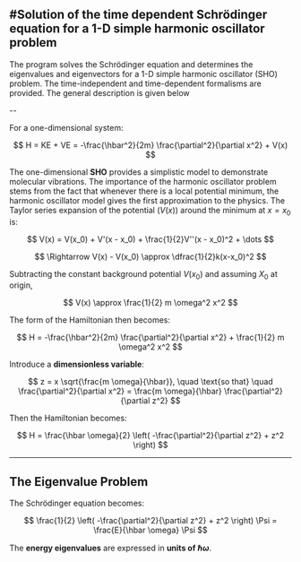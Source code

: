 #Solution of the time dependent Schrödinger equation for a 1-D simple harmonic oscillator problem
-------------------------------------------------------------------------------------------------

The program solves the Schrödinger equation and determines the eigenvalues and eigenvectors for a 1-D simple harmonic oscillator (SHO) problem. The time-independent and time-dependent formalisms are provided. The general description is given below

--

For a one-dimensional system:

$$
H = KE + VE = -\frac{\hbar^2}{2m} \frac{\partial^2}{\partial x^2} + V(x)
$$

The one-dimensional **SHO** provides a simplistic model to demonstrate molecular vibrations. The importance of the harmonic oscillator problem stems from the fact that whenever there is a local potential minimum, the harmonic oscillator model gives the first approximation to the physics. The Taylor series expansion of the potential $(V(x))$ around the minimum at $x = x_0$ is:


$$
V(x) = V(x_0) + V'(x - x_0) + \frac{1}{2}V''(x - x_0)^2 + \dots
$$

$$
\Rightarrow V(x) - V(x_0) \approx \dfrac{1}{2}k(x-x_0)^2
$$

Subtracting the constant background potential $V(x_0)$ and assuming $X_0$ at origin,

$$
V(x) \approx \frac{1}{2} m \omega^2 x^2
$$

The form of the Hamiltonian then becomes:

$$
H = -\frac{\hbar^2}{2m} \frac{\partial^2}{\partial x^2} + \frac{1}{2} m \omega^2 x^2
$$

Introduce a **dimensionless variable**:

$$
z = x \sqrt{\frac{m \omega}{\hbar}}, \quad \text{so that} \quad \frac{\partial^2}{\partial x^2} = \frac{m \omega}{\hbar} \frac{\partial^2}{\partial z^2}
$$

Then the Hamiltonian becomes:

$$
H = \frac{\hbar \omega}{2} \left( -\frac{\partial^2}{\partial z^2} + z^2 \right)
$$

---

## The Eigenvalue Problem

The Schrödinger equation becomes:

$$
\frac{1}{2} \left( -\frac{\partial^2}{\partial z^2} + z^2 \right) \Psi = \frac{E}{\hbar \omega} \Psi
$$

The **energy eigenvalues** are expressed in **units of $\hbar \omega$**.



